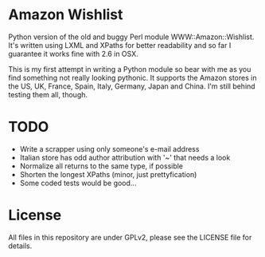 Amazon Wishlist
===============

Python version of the old and buggy Perl module WWW::Amazon::Wishlist. It's written using LXML and XPaths for better readability and so far I guarantee it works fine with 2.6 in OSX.

This is my first attempt in writing a Python module so bear with me as you find something not really looking pythonic. It supports the Amazon stores in the US, UK, France, Spain, Italy, Germany, Japan and China. I'm still behind testing them all, though.

TODO
====

* Write a scrapper using only someone's e-mail address
* Italian store has odd author attribution with '~' that needs a look
* Normalize all returns to the same type, if possible
* Shorten the longest XPaths (minor, just prettyfication)
* Some coded tests would be good...

License
=======

All files in this repository are under GPLv2, please see the LICENSE file for details.
